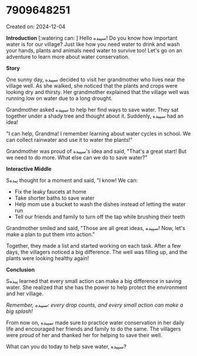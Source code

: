 # 7909648251

Created on: 2024-12-04

**Introduction**
[:watering can: ] Hello سپیده! Do you know how important water is for our village? Just like how you need water to drink and wash your hands, plants and animals need water to survive too! Let's go on an adventure to learn more about water conservation.

**Story**

One sunny day, سپیده decided to visit her grandmother who lives near the village well. As she walked, she noticed that the plants and crops were looking dry and thirsty. Her grandmother explained that the village well was running low on water due to a long drought.

Grandmother asked سپیده to help her find ways to save water. They sat together under a shady tree and thought about it. Suddenly, سپیده had an idea!

"I can help, Grandma! I remember learning about water cycles in school. We can collect rainwater and use it to water the plants!"

Grandmother was proud of سپیده's idea and said, "That's a great start! But we need to do more. What else can we do to save water?"

**Interactive Middle**

Sپیده thought for a moment and said, "I know! We can:

* Fix the leaky faucets at home
* Take shorter baths to save water
* Help mom use a bucket to wash the dishes instead of letting the water run
* Tell our friends and family to turn off the tap while brushing their teeth

Grandmother smiled and said, "Those are all great ideas, سپیده! Now, let's make a plan to put them into action."

Together, they made a list and started working on each task. After a few days, the villagers noticed a big difference. The well was filling up, and the plants were looking healthy again!

**Conclusion**

Sپیده learned that every small action can make a big difference in saving water. She realized that she has the power to help protect the environment and her village.

*Remember, سپیده: every drop counts, and every small action can make a big splash!*

From now on, سپیده made sure to practice water conservation in her daily life and encouraged her friends and family to do the same. The villagers were proud of her and thanked her for helping to save their well.

What can you do today to help save water, سپیده?